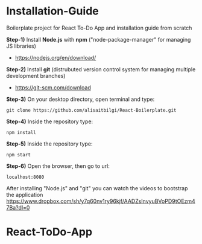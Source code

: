 # Installation-Guide

  Boilerplate project for React To-Do App and installation guide from scratch
  

**Step-1)** Install **Node.js** with **npm** ("node-package-manager" for managing JS libraries)
- https://nodejs.org/en/download/

**Step-2)** Install **git** (distrubuted version control system for managing multiple development branches)
- https://git-scm.com/download

**Step-3)** On your desktop directory, open terminal and type:

    git clone https://github.com/alisaitbilgi/React-Boilerplate.git

**Step-4)** Inside the repository type:

    npm install

**Step-5)** Inside the repository type:

    npm start

**Step-6)** Open the browser, then go to url:

    localhost:8080

   After installing "Node.js" and "git" you can watch the videos to bootstrap the application
   https://www.dropbox.com/sh/y7q60nv1ry96kjf/AADZsInvyuBVoPD9tOEzm47Ba?dl=0

# React-ToDo-App
